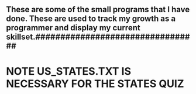 ## These are some of the small programs that I have done. These are used to track my growth as a programmer and display my current skillset.#################################
# NOTE US_STATES.TXT IS NECESSARY FOR THE STATES QUIZ #######################################################################################################################
